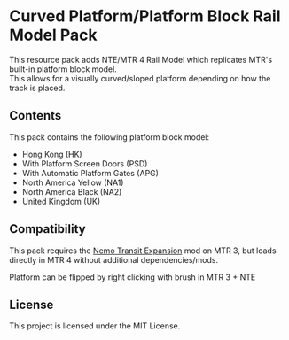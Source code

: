 # Curved Platform/Platform Block Rail Model Pack
This resource pack adds NTE/MTR 4 Rail Model which replicates MTR's built-in platform block model.  
This allows for a visually curved/sloped platform depending on how the track is placed.

## Contents
This pack contains the following platform block model:
- Hong Kong (HK)
- With Platform Screen Doors (PSD)
- With Automatic Platform Gates (APG)
- North America Yellow (NA1)
- North America Black (NA2)
- United Kingdom (UK)

## Compatibility
This pack requires the [Nemo Transit Expansion](https://modrinth.com/mod/mtr-nte) mod on MTR 3, but loads directly in MTR 4 without additional dependencies/mods.

Platform can be flipped by right clicking with brush in MTR 3 + NTE

## License
This project is licensed under the MIT License.